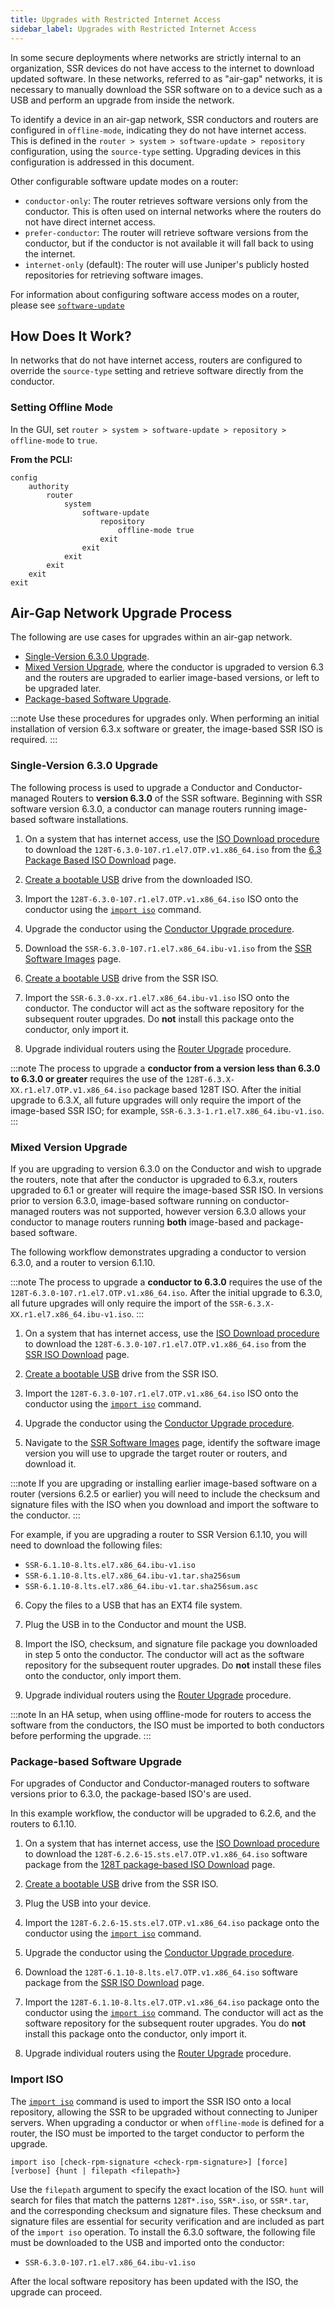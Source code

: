 ```yaml
---
title: Upgrades with Restricted Internet Access
sidebar_label: Upgrades with Restricted Internet Access
---
```


In some secure deployments where networks are strictly internal to an organization, SSR devices do not have access to the internet to download updated software. In these networks, referred to as "air-gap" networks, it is necessary to manually download the SSR software on to a device such as a USB and perform an upgrade from inside the network. 

To identify a device in an air-gap network, SSR conductors and routers are configured in `offline-mode`, indicating they do not have internet access. This is defined in the `router > system > software-update > repository` configuration, using the `source-type` setting. Upgrading devices in this configuration is addressed in this document. 

Other configurable software update modes on a router:

- `conductor-only`: The router retrieves software versions only from the conductor. This is often used on internal networks where the routers do not have direct internet access. 
- `prefer-conductor`: The router will retrieve software versions from the conductor, but if the conductor is not available it will fall back to using the internet. 
- `internet-only` (default): The router will use Juniper's publicly hosted repositories for retrieving software images.

For information about configuring software access modes on a router, please see [`software-update`](config_reference_guide.md#software-update)

## How Does It Work?

In networks that do not have internet access, routers are configured to override the `source-type` setting and retrieve software directly from the conductor. 

### Setting Offline Mode

In the GUI, set `router > system > software-update > repository > offline-mode` to `true`. 

**From the PCLI:**
```
config
    authority
        router
            system
                software-update
                    repository
                        offline-mode true
                    exit
                exit
            exit
        exit
    exit
exit
```

## Air-Gap Network Upgrade Process

The following are use cases for upgrades within an air-gap network.

- [Single-Version 6.3.0 Upgrade](#single-version-630-upgrade).
- [Mixed Version Upgrade](#mixed-version-upgrade), where the conductor is upgraded to version 6.3 and the routers are upgraded to earlier image-based versions, or left to be upgraded later.
- [Package-based Software Upgrade](#package-based-software-upgrade).

:::note
Use these procedures for upgrades only. When performing an initial installation of version 6.3.x software or greater, the image-based SSR ISO is required. 
:::

### Single-Version 6.3.0 Upgrade

The following process is used to upgrade a Conductor and Conductor-managed Routers to **version 6.3.0** of the SSR software. Beginning with SSR software version 6.3.0, a conductor can manage routers running image-based software installations. 

<!-- markdown-link-check-disable -->
1. On a system that has internet access, use the [ISO Download procedure](intro_downloading_iso.md#downloading-an-iso) to download the `128T-6.3.0-107.r1.el7.OTP.v1.x86_64.iso` from the [6.3 Package Based ISO Download](https://software.128technology.com/artifactory/list/generic-128t-isos-release-local/6.3/) page. 

2. [Create a bootable USB](intro_creating_bootable_usb.md) drive from the downloaded ISO.

3. Import the `128T-6.3.0-107.r1.el7.OTP.v1.x86_64.iso` ISO onto the conductor using the [`import iso`](#import-iso) command. 

4. Upgrade the conductor using the [Conductor Upgrade procedure](upgrade_ibu_conductor.md).

5. Download the `SSR-6.3.0-107.r1.el7.x86_64.ibu-v1.iso` from the [SSR Software Images](https://software.128technology.com/artifactory/list/generic-128t-install-images-release-local) page. <!-- markdown-link-check-enable --> 

6. [Create a bootable USB](intro_creating_bootable_usb.md) drive from the SSR ISO.

7. Import the `SSR-6.3.0-xx.r1.el7.x86_64.ibu-v1.iso` ISO onto the conductor. The conductor will act as the software repository for the subsequent router upgrades. Do **not** install this package onto the conductor, only import it. 

8. Upgrade individual routers using the [Router Upgrade](upgrade_router.md) procedure.

:::note
The process to upgrade a **conductor from a version less than 6.3.0 to 6.3.0 or greater** requires the use of the `128T-6.3.X-XX.r1.el7.OTP.v1.x86_64.iso` package based 128T ISO. After the initial upgrade to 6.3.X, all future upgrades will only require the import of the image-based SSR ISO; for example, `SSR-6.3.3-1.r1.el7.x86_64.ibu-v1.iso`. 
:::

### Mixed Version Upgrade 

If you are upgrading to version 6.3.0 on the Conductor and wish to upgrade the routers, note that after the conductor is upgraded to 6.3.x, routers upgraded to 6.1 or greater will require the image-based SSR ISO. In versions prior to version 6.3.0, image-based software running on conductor-managed routers was not supported, however version 6.3.0 allows your conductor to manage routers running **both** image-based and package-based software. 

The following workflow demonstrates upgrading a conductor to version 6.3.0, and a router to version 6.1.10.

:::note
The process to upgrade a **conductor to 6.3.0** requires the use of the `128T-6.3.0-107.r1.el7.OTP.v1.x86_64.iso`. After the initial upgrade to 6.3.0, all future upgrades will only require the import of the `SSR-6.3.X-XX.r1.el7.x86_64.ibu-v1.iso`. 
:::

<!-- markdown-link-check-disable -->
1. On a system that has internet access, use the [ISO Download procedure](intro_downloading_iso.md#downloading-an-iso) to download the `128T-6.3.0-107.r1.el7.OTP.v1.x86_64.iso` from the [SSR ISO Download](https://software.128technology.com/artifactory/list/generic-128t-isos-release-local) page. 

2. [Create a bootable USB](intro_creating_bootable_usb.md) drive from the SSR ISO.

3. Import the `128T-6.3.0-107.r1.el7.OTP.v1.x86_64.iso` ISO onto the conductor using the [`import iso`](#import-iso) command. 

4. Upgrade the conductor using the [Conductor Upgrade procedure](upgrade_ibu_conductor.md).

5. Navigate to the [SSR Software Images](https://software.128technology.com/artifactory/list/generic-128t-install-images-release-local) page, identify the software image version you will use to upgrade the target router or routers, and download it. <!-- markdown-link-check-enable -->

:::note
If you are upgrading or installing earlier image-based software on a router (versions 6.2.5 or earlier) you will need to include the checksum and signature files with the ISO when you download and import the software to the conductor.
:::

 For example, if you are upgrading a router to SSR Version 6.1.10, you will need to download the following files:

 - `SSR-6.1.10-8.lts.el7.x86_64.ibu-v1.iso`
 - `SSR-6.1.10-8.lts.el7.x86_64.ibu-v1.tar.sha256sum`
 - `SSR-6.1.10-8.lts.el7.x86_64.ibu-v1.tar.sha256sum.asc`

6. Copy the files to a USB that has an EXT4 file system.

7. Plug the USB in to the Conductor and mount the USB. 

8. Import the ISO, checksum, and signature file package you downloaded in step 5 onto the conductor. The conductor will act as the software repository for the subsequent router upgrades. Do **not** install these files onto the conductor, only import them.  

9. Upgrade individual routers using the [Router Upgrade](upgrade_router.md) procedure.

:::note
In an HA setup, when using offline-mode for routers to access the software from the conductors, the ISO must be imported to both conductors before performing the upgrade.
:::

### Package-based Software Upgrade

For upgrades of Conductor and Conductor-managed routers to software versions prior to 6.3.0, the package-based ISO's are used. 

In this example workflow, the conductor will be upgraded to 6.2.6, and the routers to 6.1.10. 
<!-- markdown-link-check-disable -->
1. On a system that has internet access, use the [ISO Download procedure](intro_downloading_iso.md#downloading-an-iso) to download the `128T-6.2.6-15.sts.el7.OTP.v1.x86_64.iso` software package from the [128T package-based ISO Download](https://software.128technology.com/artifactory/list/generic-128t-isos-release-local) page. 

2. [Create a bootable USB](intro_creating_bootable_usb.md) drive from the SSR ISO.

3. Plug the USB into your device.

4. Import the `128T-6.2.6-15.sts.el7.OTP.v1.x86_64.iso` package onto the conductor using the [`import iso`](#import-iso) command. 

5. Upgrade the conductor using the [Conductor Upgrade procedure](upgrade_ibu_conductor.md).

6. Download the `128T-6.1.10-8.lts.el7.OTP.v1.x86_64.iso` software package from the [SSR ISO Download](https://software.128technology.com/artifactory/list/generic-128t-isos-release-local) page. <!-- markdown-link-check-enable -->

7. Import the `128T-6.1.10-8.lts.el7.OTP.v1.x86_64.iso` package onto the conductor using the [`import iso`](#import-iso) command. The conductor will act as the software repository for the subsequent router upgrades. You do **not** install this package onto the conductor, only import it. 

8. Upgrade individual routers using the [Router Upgrade](upgrade_router.md) procedure.

### Import ISO

The [`import iso`](cli_reference.md#import-iso) command is used to import the SSR ISO onto a local repository, allowing the SSR to be upgraded without connecting to Juniper servers. When upgrading a conductor or when `offline-mode` is defined for a router, the ISO must be imported to the target conductor to perform the upgrade. 

`import iso [check-rpm-signature <check-rpm-signature>] [force] [verbose] {hunt | filepath <filepath>}`

Use the `filepath` argument to specify the exact location of the ISO. `hunt` will search for files that match the patterns `128T*.iso`, `SSR*.iso`, or `SSR*.tar`, and the corresponding checksum and signature files. These checksum and signature files are essential for security verification and are included as part of the `import iso` operation. To install the 6.3.0 software, the following file must be downloaded to the USB and imported onto the conductor:

- `SSR-6.3.0-107.r1.el7.x86_64.ibu-v1.iso`

After the local software repository has been updated with the ISO, the upgrade can proceed.
